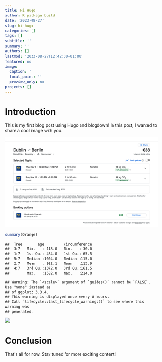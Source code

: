 ```yaml
---
title: Hi Hugo
author: R package build
date: '2023-08-27'
slug: hi-hugo
categories: []
tags: []
subtitle: ''
summary: ''
authors: []
lastmod: '2023-08-27T12:42:30+01:00'
featured: no
image: 
  caption: ''
  focal_point: ''
  preview_only: no
projects: []
---
```


# Introduction

This is my first blog post using Hugo and blogdown! In this post, I wanted to share a cool image with you.

![My First Image](image1.png)



```r
summary(Orange)
```

```
##  Tree       age         circumference  
##  3:7   Min.   : 118.0   Min.   : 30.0  
##  1:7   1st Qu.: 484.0   1st Qu.: 65.5  
##  5:7   Median :1004.0   Median :115.0  
##  2:7   Mean   : 922.1   Mean   :115.9  
##  4:7   3rd Qu.:1372.0   3rd Qu.:161.5  
##        Max.   :1582.0   Max.   :214.0
```



```
## Warning: The `<scale>` argument of `guides()` cannot be `FALSE`. Use "none" instead as
## of ggplot2 3.3.4.
## This warning is displayed once every 8 hours.
## Call `lifecycle::last_lifecycle_warnings()` to see where this warning was
## generated.
```

<img src="{{< blogdown/postref >}}index_files/figure-html/unnamed-chunk-2-1.png" width="672" />

# Conclusion

That's all for now. Stay tuned for more exciting content!
